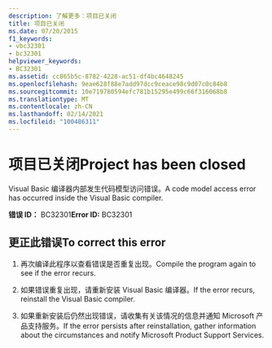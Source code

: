 ```yaml
---
description: 了解更多：项目已关闭
title: 项目已关闭
ms.date: 07/20/2015
f1_keywords:
- vbc32301
- bc32301
helpviewer_keywords:
- BC32301
ms.assetid: cc865b5c-8782-4228-ac51-df4bc4648245
ms.openlocfilehash: 9eae628f88e7add97dcc9ceace98c9d07c0c84b8
ms.sourcegitcommit: 10e719780594efc781b15295e499c66f316068b8
ms.translationtype: MT
ms.contentlocale: zh-CN
ms.lasthandoff: 02/14/2021
ms.locfileid: "100486311"
---
```

# <a name="project-has-been-closed"></a><span data-ttu-id="b43c4-103">项目已关闭</span><span class="sxs-lookup"><span data-stu-id="b43c4-103">Project has been closed</span></span>

<span data-ttu-id="b43c4-104">Visual Basic 编译器内部发生代码模型访问错误。</span><span class="sxs-lookup"><span data-stu-id="b43c4-104">A code model access error has occurred inside the Visual Basic compiler.</span></span>  
  
 <span data-ttu-id="b43c4-105">**错误 ID：** BC32301</span><span class="sxs-lookup"><span data-stu-id="b43c4-105">**Error ID:** BC32301</span></span>  
  
## <a name="to-correct-this-error"></a><span data-ttu-id="b43c4-106">更正此错误</span><span class="sxs-lookup"><span data-stu-id="b43c4-106">To correct this error</span></span>  
  
1. <span data-ttu-id="b43c4-107">再次编译此程序以查看错误是否重复出现。</span><span class="sxs-lookup"><span data-stu-id="b43c4-107">Compile the program again to see if the error recurs.</span></span>  
  
2. <span data-ttu-id="b43c4-108">如果错误重复出现，请重新安装 Visual Basic 编译器。</span><span class="sxs-lookup"><span data-stu-id="b43c4-108">If the error recurs, reinstall the Visual Basic compiler.</span></span>  
  
3. <span data-ttu-id="b43c4-109">如果重新安装后仍然出现错误，请收集有关该情况的信息并通知 Microsoft 产品支持服务。</span><span class="sxs-lookup"><span data-stu-id="b43c4-109">If the error persists after reinstallation, gather information about the circumstances and notify Microsoft Product Support Services.</span></span>  
